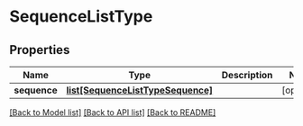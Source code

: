 # SequenceListType

## Properties
Name | Type | Description | Notes
------------ | ------------- | ------------- | -------------
**sequence** | [**list[SequenceListTypeSequence]**](SequenceListTypeSequence.md) |  | [optional] 

[[Back to Model list]](../README.md#documentation-for-models) [[Back to API list]](../README.md#documentation-for-api-endpoints) [[Back to README]](../README.md)


